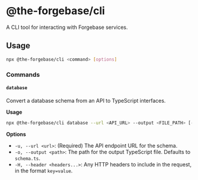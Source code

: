 # @the-forgebase/cli

A CLI tool for interacting with Forgebase services.

## Usage

```bash
npx @the-forgebase/cli <command> [options]
```

### Commands

#### `database`

Convert a database schema from an API to TypeScript interfaces.

**Usage**
```bash
npx @the-forgebase/cli database --url <API_URL> --output <FILE_PATH> [--header <key=value>...]
```

**Options**
- `-u, --url <url>`: (Required) The API endpoint URL for the schema.
- `-o, --output <path>`: The path for the output TypeScript file. Defaults to `schema.ts`.
- `-H, --header <headers...>`: Any HTTP headers to include in the request, in the format `key=value`. 
